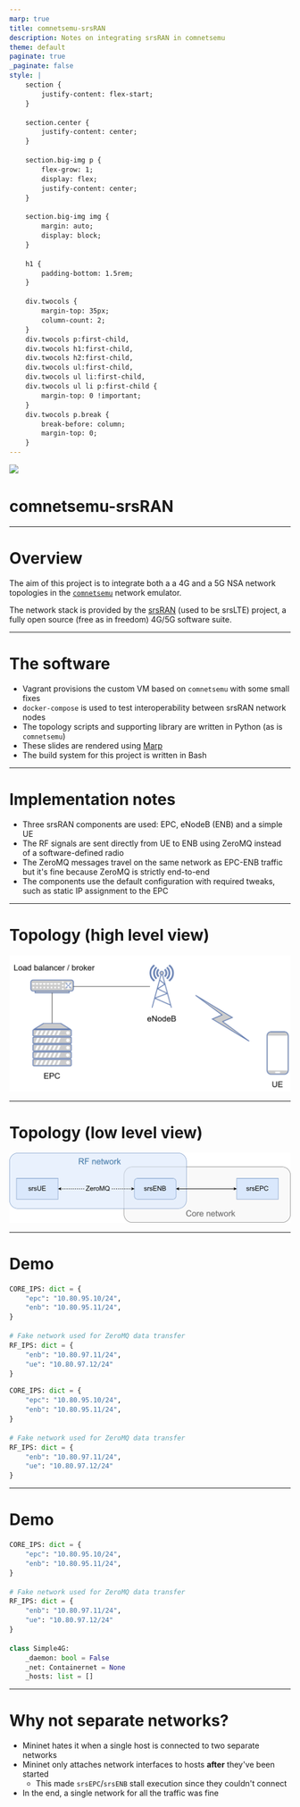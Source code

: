 ```yaml
---
marp: true
title: comnetsemu-srsRAN
description: Notes on integrating srsRAN in comnetsemu
theme: default
paginate: true
_paginate: false
style: |
    section {
        justify-content: flex-start;
    }

    section.center {
        justify-content: center;
    }

    section.big-img p {
        flex-grow: 1;
        display: flex;
        justify-content: center;
    }

    section.big-img img {
        margin: auto;
        display: block;
    }

    h1 {
        padding-bottom: 1.5rem;
    }

    div.twocols {
        margin-top: 35px;
        column-count: 2;
    }
    div.twocols p:first-child,
    div.twocols h1:first-child,
    div.twocols h2:first-child,
    div.twocols ul:first-child,
    div.twocols ul li:first-child,
    div.twocols ul li p:first-child {
        margin-top: 0 !important;
    }
    div.twocols p.break {
        break-before: column;
        margin-top: 0;
    }
---
```


<!-- _class: center -->
<!-- _backgroundImage: linear-gradient(25deg, #00164f, #174f80, #1d8eb3, #04d2e9) -->
![](#dcf2ff)

# <!-- fit --> comnetsemu-srsRAN

---

# Overview
The aim of this project is to integrate both a a 4G and a 5G NSA network topologies in the [`comnetsemu`](https://github.com/stevelorenz/comnetsemu) network emulator.

The network stack is provided by the [srsRAN](https://github.com/srsran/srsRAN) (used to be srsLTE) project, a fully open source (free as in freedom) 4G/5G software suite.

---

# The software
- Vagrant provisions the custom VM based on `comnetsemu` with some small fixes
- `docker-compose` is used to test interoperability between srsRAN network nodes
- The topology scripts and supporting library are written in Python (as is `comnetsemu`)
- These slides are rendered using [Marp](https://github.com/marp-team/marp)
- The build system for this project is written in Bash

---

# Implementation notes

* Three srsRAN components are used: EPC, eNodeB (ENB) and a simple UE
* The RF signals are sent directly from UE to ENB using ZeroMQ instead of a software-defined radio
* The ZeroMQ messages travel on the same network as EPC-ENB traffic but it's fine because ZeroMQ is strictly end-to-end
* The components use the default configuration with required tweaks, such as static IP assignment to the EPC

---

# Topology (high level view)

<!-- _class: big-img -->
![w:900](topo_fancy.png)

---

# Topology (low level view)

<!-- TODO: add external internet connection -->

<!-- _class: big-img -->
![w:900](topo_lowlevel.png)

---

# Demo

<!-- Cool trick, thank you https://github.com/marp-team/marpit/issues/137 -->
<div class="twocols">

```python
CORE_IPS: dict = {
    "epc": "10.80.95.10/24",
    "enb": "10.80.95.11/24",
}

# Fake network used for ZeroMQ data transfer
RF_IPS: dict = {
    "enb": "10.80.97.11/24",
    "ue": "10.80.97.12/24"
}
```

<p class="break"></p>

```python
CORE_IPS: dict = {
    "epc": "10.80.95.10/24",
    "enb": "10.80.95.11/24",
}

# Fake network used for ZeroMQ data transfer
RF_IPS: dict = {
    "enb": "10.80.97.11/24",
    "ue": "10.80.97.12/24"
}
```

</div>

---

# Demo

```python
CORE_IPS: dict = {
    "epc": "10.80.95.10/24",
    "enb": "10.80.95.11/24",
}

# Fake network used for ZeroMQ data transfer
RF_IPS: dict = {
    "enb": "10.80.97.11/24",
    "ue": "10.80.97.12/24"
}

class Simple4G:
    _daemon: bool = False
    _net: Containernet = None
    _hosts: list = []
```

---

# Why not separate networks?

<!-- _footer: For more context, see [Github issue](https://github.com/stevelorenz/comnetsemu/issues/12) -->

* Mininet hates it when a single host is connected to two separate networks
* Mininet only attaches network interfaces to hosts **after** they've been started
  - This made `srsEPC`/`srsENB` stall execution since they couldn't connect
* In the end, a single network for all the traffic was fine
